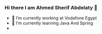 ### Hi there I am Ahmed Sherif Abdelaty 👋




- 🔭 I’m currently working at Vodafone Egypt
- 🌱 I’m currently learning Java And Spring 
- 
